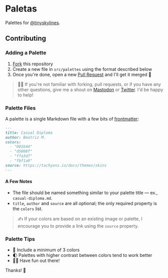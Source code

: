 # Paletas

Palettes for [@tinyskylines](https://botsin.space/@tinyskylines).

## Contributing

### Adding a Palette

1. [Fork][fork] this repository
1. Create a new file in `src/palettes` using the format described below
1. Once you're done, open a new [Pull Request][pr] and I'll get it merged 💫

> 🙋‍♀️ If you're not familiar with forking, pull requests, or if you have any other questions, give me a shout on [Mastodon][m] or [Twitter][t]. I'd be happy to help!

### Palette Files

A palette is a single Markdown file with a few bits of [frontmatter][fm]:

```markdown
---
title: Casual Diploma
author: Beatriz M.
colors:
  - "001b44"
  - "d5008f"
  - "ffa3d7"
  - "fbf1a9"
source: https://tachyons.io/docs/themes/skins
---
```

#### A Few Notes

- The file should be named something similar to your palette title — ex., `casual-diploma.md`.
- `title`, `author` and `source` are all optional; the only required property is the `colors` list.

> ✍️ If your colors are based on an existing image or palette, I encourage you to provide a link using the `source` property.

### Palette Tips

- 🎨 Include a minimum of 3 colors
- 🌓 Palettes with higher contrast between colors tend to work better
- 🤹‍♀️ Have fun out there!

Thanks! 🙏

[fork]: https://help.github.com/en/articles/fork-a-repo
[fm]: https://www.11ty.io/docs/data-frontmatter/
[pr]: https://help.github.com/en/articles/creating-a-pull-request
[m]: https://mastodon.social/@ashur
[t]: https://twitter.com/ashur
